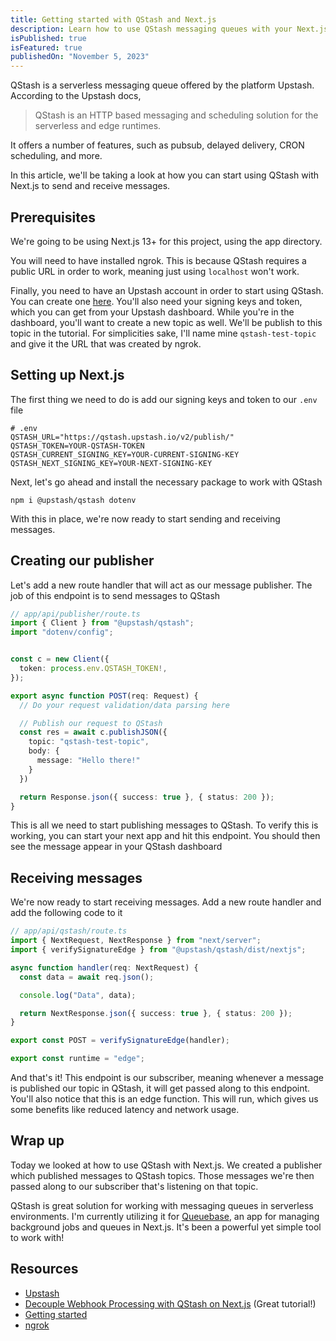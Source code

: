 ```yaml
---
title: Getting started with QStash and Next.js
description: Learn how to use QStash messaging queues with your Next.js application
isPublished: true
isFeatured: true
publishedOn: "November 5, 2023"
---
```


QStash is a serverless messaging queue offered by the platform Upstash. According to the Upstash docs,

> QStash is an HTTP based messaging and scheduling solution for the serverless and edge runtimes.

It offers a number of features, such as pubsub, delayed delivery, CRON scheduling, and more.

In this article, we'll be taking a look at how you can start using QStash with Next.js to send and receive messages.

## Prerequisites

We're going to be using Next.js 13+ for this project, using the app directory.

You will need to have installed ngrok. This is because QStash requires a public URL in order to work, meaning just using `localhost` won't work.

Finally, you need to have an Upstash account in order to start using QStash. You can create one [here](https://console.upstash.com/). You'll also need your signing keys and token, which you can get from your Upstash dashboard. While you're in the dashboard, you'll want to create a new topic as well. We'll be publish to this topic in the tutorial. For simplicities sake, I'll name mine `qstash-test-topic` and give it the URL that was created by ngrok.

## Setting up Next.js

The first thing we need to do is add our signing keys and token to our `.env` file

```shell
# .env
QSTASH_URL="https://qstash.upstash.io/v2/publish/"
QSTASH_TOKEN=YOUR-QSTASH-TOKEN
QSTASH_CURRENT_SIGNING_KEY=YOUR-CURRENT-SIGNING-KEY
QSTASH_NEXT_SIGNING_KEY=YOUR-NEXT-SIGNING-KEY
```

Next, let's go ahead and install the necessary package to work with QStash

```shell
npm i @upstash/qstash dotenv
```

With this in place, we're now ready to start sending and receiving messages.

## Creating our publisher

Let's add a new route handler that will act as our message publisher. The job of this endpoint is to send messages to QStash

```ts
// app/api/publisher/route.ts
import { Client } from "@upstash/qstash";
import "dotenv/config";


const c = new Client({
  token: process.env.QSTASH_TOKEN!,
});

export async function POST(req: Request) {
  // Do your request validation/data parsing here

  // Publish our request to QStash
  const res = await c.publishJSON({
    topic: "qstash-test-topic",
    body: {
      message: "Hello there!"
    }
  })

  return Response.json({ success: true }, { status: 200 });
}
```

This is all we need to start publishing messages to QStash. To verify this is working, you can start your next app and hit this endpoint. You should then see the message appear in your QStash dashboard

## Receiving messages

We're now ready to start receiving messages. Add a new route handler and add the following code to it

```ts
// app/api/qstash/route.ts
import { NextRequest, NextResponse } from "next/server";
import { verifySignatureEdge } from "@upstash/qstash/dist/nextjs";

async function handler(req: NextRequest) {
  const data = await req.json();

  console.log("Data", data);

  return NextResponse.json({ success: true }, { status: 200 });
}

export const POST = verifySignatureEdge(handler);

export const runtime = "edge";
```

And that's it! This endpoint is our subscriber, meaning whenever a message is published our topic in QStash, it will get passed along to this endpoint. You'll also notice that this is an edge function. This will run, which gives us some benefits like reduced latency and network usage.

## Wrap up

Today we looked at how to use QStash with Next.js. We created a publisher which published messages to QStash topics. Those messages we're then passed along to our subscriber that's listening on that topic.

QStash is great solution for working with messaging queues in serverless environments. I'm currently utilizing it for [Queuebase](https://queuebase.com), an app for managing background jobs and queues in Next.js. It's been a powerful yet simple tool to work with!

## Resources

- [Upstash](https://console.upstash.com/)
- [Decouple Webhook Processing with QStash on Next.js](https://upstash.com/blog/webhook-qstash) (Great tutorial!)
- [Getting started](https://upstash.com/docs/qstash/overall/getstarted)
- [ngrok](https://ngrok.com/)